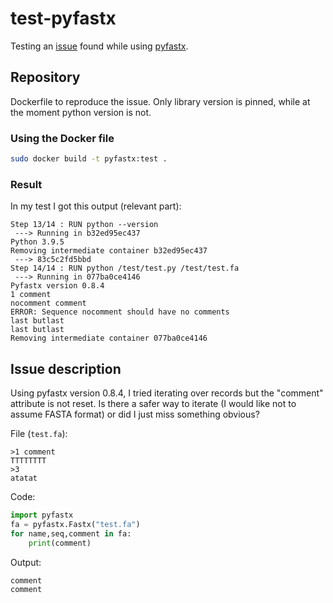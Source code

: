 # test-pyfastx

Testing an [issue](https://github.com/lmdu/pyfastx/issues/37) found while using [pyfastx](https://github.com/lmdu/pyfastx/).



## Repository

Dockerfile to reproduce the issue. Only library version is pinned, while at the moment python version is not. 

### Using the Docker file

```bash
sudo docker build -t pyfastx:test .
```

### Result

In my test I got this output (relevant part):

```text
Step 13/14 : RUN python --version
 ---> Running in b32ed95ec437
Python 3.9.5
Removing intermediate container b32ed95ec437
 ---> 83c5c2fd5bbd
Step 14/14 : RUN python /test/test.py /test/test.fa
 ---> Running in 077ba0ce4146
Pyfastx version 0.8.4
1 comment
nocomment comment
ERROR: Sequence nocomment should have no comments
last butlast
last butlast
Removing intermediate container 077ba0ce4146
```

## Issue description

Using pyfastx version 0.8.4, I tried iterating over records but the "comment" attribute is not reset. 
Is there a safer way to iterate (I would like not to assume FASTA format) or did I just miss something obvious?

File (`test.fa`): 
```text test.fa
>1 comment
TTTTTTTT
>3
atatat
```

Code:
```python
import pyfastx
fa = pyfastx.Fastx("test.fa")
for name,seq,comment in fa:
    print(comment)
```

Output:
```text
comment
comment
```
